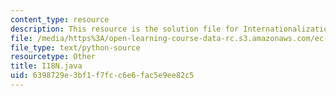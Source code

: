 ```yaml
---
content_type: resource
description: This resource is the solution file for Internationalization seminar.
file: /media/https%3A/open-learning-course-data-rc.s3.amazonaws.com/ec-s01-internet-technology-in-local-and-global-communities-spring-2005-summer-2005/6398729e3bf1f7fcc6e6fac5e9ee82c5_I18N.java
file_type: text/python-source
resourcetype: Other
title: I18N.java
uid: 6398729e-3bf1-f7fc-c6e6-fac5e9ee82c5
---
```

